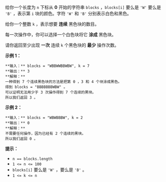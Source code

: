 给你一个长度为 `n` 下标从 **0**  开始的字符串 `blocks` ，`blocks[i]` 要么是 `'W'` 要么是 `'B'` ，表示第
`i` 块的颜色。字符 `'W'` 和 `'B'` 分别表示白色和黑色。

给你一个整数 `k` ，表示想要  **连续**  黑色块的数目。

每一次操作中，你可以选择一个白色块将它 **涂成**  黑色块。

请你返回至少出现 **一次**  连续 `k` 个黑色块的 **最少**  操作次数。



**示例 1：**

    
    
    **输入：** blocks = "WBBWWBBWBW", k = 7
    **输出：** 3
    **解释：**
    一种得到 7 个连续黑色块的方法是把第 0 ，3 和 4 个块涂成黑色。
    得到 blocks = "BBBBBBBWBW" 。
    可以证明无法用少于 3 次操作得到 7 个连续的黑块。
    所以我们返回 3 。
    

**示例 2：**

    
    
    **输入：** blocks = "WBWBBBW", k = 2
    **输出：** 0
    **解释：**
    不需要任何操作，因为已经有 2 个连续的黑块。
    所以我们返回 0 。
    



**提示：**

  * `n == blocks.length`
  * `1 <= n <= 100`
  * `blocks[i]` 要么是 `'W'` ，要么是 `'B'` 。
  * `1 <= k <= n`

